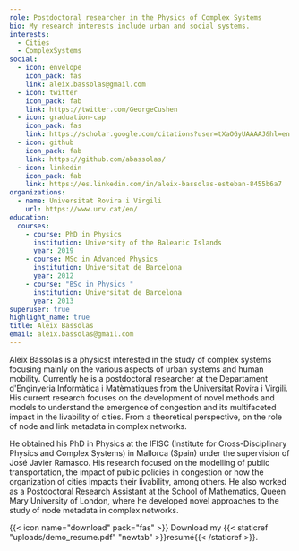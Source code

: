 ```yaml
---
role: Postdoctoral researcher in the Physics of Complex Systems
bio: My research interests include urban and social systems.
interests:
  - Cities
  - ComplexSystems
social:
  - icon: envelope
    icon_pack: fas
    link: aleix.bassolas@gmail.com
  - icon: twitter
    icon_pack: fab
    link: https://twitter.com/GeorgeCushen
  - icon: graduation-cap
    icon_pack: fas
    link: https://scholar.google.com/citations?user=tXaOGyUAAAAJ&hl=en
  - icon: github
    icon_pack: fab
    link: https://github.com/abassolas/
  - icon: linkedin
    icon_pack: fab
    link: https://es.linkedin.com/in/aleix-bassolas-esteban-8455b6a7
organizations:
  - name: Universitat Rovira i Virgili
    url: https://www.urv.cat/en/
education:
  courses:
    - course: PhD in Physics
      institution: University of the Balearic Islands
      year: 2019
    - course: MSc in Advanced Physics
      institution: Universitat de Barcelona
      year: 2012
    - course: "BSc in Physics "
      institution: Universitat de Barcelona
      year: 2013
superuser: true
highlight_name: true
title: Aleix Bassolas
email: aleix.bassolas@gmail.com
---
```

Aleix Bassolas is a physicst interested in the study of complex systems focusing mainly on the various aspects of urban systems and human mobility. Currently he is a postdoctoral researcher at the Departament d'Enginyeria Informàtica i Matèmatiques from the Universitat Rovira i Virgili. His current research focuses on the development of novel methods and models to understand the emergence of congestion and its multifaceted impact in the livability of cities. From a theoretical perspective, on the role of node and link metadata in complex networks.

He obtained his PhD in Physics at the IFISC (Institute for Cross-Disciplinary Physics and Complex Systems) in Mallorca (Spain) under the supervision of José Javier Ramasco. His research focused on the modelling of public transportation, the impact of public policies in congestion or how the organization of cities impacts their livability, among others. He also worked as a Postdoctoral Research Assistant at the School of Mathematics, Queen Mary University of London, where he developed novel approaches to the study of node metadata in complex networks.



{{< icon name="download" pack="fas" >}} Download my {{< staticref "uploads/demo_resume.pdf" "newtab" >}}resumé{{< /staticref >}}.